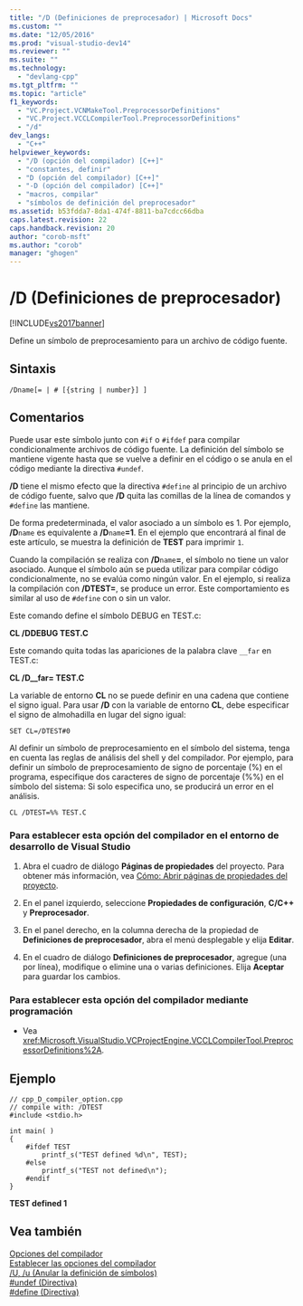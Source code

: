 ```yaml
---
title: "/D (Definiciones de preprocesador) | Microsoft Docs"
ms.custom: ""
ms.date: "12/05/2016"
ms.prod: "visual-studio-dev14"
ms.reviewer: ""
ms.suite: ""
ms.technology: 
  - "devlang-cpp"
ms.tgt_pltfrm: ""
ms.topic: "article"
f1_keywords: 
  - "VC.Project.VCNMakeTool.PreprocessorDefinitions"
  - "VC.Project.VCCLCompilerTool.PreprocessorDefinitions"
  - "/d"
dev_langs: 
  - "C++"
helpviewer_keywords: 
  - "/D (opción del compilador) [C++]"
  - "constantes, definir"
  - "D (opción del compilador) [C++]"
  - "-D (opción del compilador) [C++]"
  - "macros, compilar"
  - "símbolos de definición del preprocesador"
ms.assetid: b53fdda7-8da1-474f-8811-ba7cdcc66dba
caps.latest.revision: 22
caps.handback.revision: 20
author: "corob-msft"
ms.author: "corob"
manager: "ghogen"
---
```

# /D (Definiciones de preprocesador)
[!INCLUDE[vs2017banner](../../assembler/inline/includes/vs2017banner.md)]

Define un símbolo de preprocesamiento para un archivo de código fuente.  
  
## Sintaxis  
  
```  
/Dname[= | # [{string | number}] ]  
```  
  
## Comentarios  
 Puede usar este símbolo junto con `#if` o `#ifdef` para compilar condicionalmente archivos de código fuente.  La definición del símbolo se mantiene vigente hasta que se vuelve a definir en el código o se anula en el código mediante la directiva `#undef`.  
  
 **\/D** tiene el mismo efecto que la directiva `#define` al principio de un archivo de código fuente, salvo que **\/D** quita las comillas de la línea de comandos y `#define` las mantiene.  
  
 De forma predeterminada, el valor asociado a un símbolo es 1.  Por ejemplo, **\/D**`name` es equivalente a **\/D**`name`**\=1**.  En el ejemplo que encontrará al final de este artículo, se muestra la definición de **TEST** para imprimir `1`.  
  
 Cuando la compilación se realiza con **\/D**`name`**\=**, el símbolo no tiene un valor asociado.  Aunque el símbolo aún se pueda utilizar para compilar código condicionalmente, no se evalúa como ningún valor.  En el ejemplo, si realiza la compilación con **\/DTEST\=**, se produce un error.  Este comportamiento es similar al uso de `#define` con o sin un valor.  
  
 Este comando define el símbolo DEBUG en TEST.c:  
  
 **CL \/DDEBUG  TEST.C**  
  
 Este comando quita todas las apariciones de la palabra clave `__far` en TEST.c:  
  
 **CL \/D\_\_far\=  TEST.C**  
  
 La variable de entorno **CL** no se puede definir en una cadena que contiene el signo igual.  Para usar **\/D** con la variable de entorno **CL**, debe especificar el signo de almohadilla en lugar del signo igual:  
  
```  
SET CL=/DTEST#0  
```  
  
 Al definir un símbolo de preprocesamiento en el símbolo del sistema, tenga en cuenta las reglas de análisis del shell y del compilador.  Por ejemplo, para definir un símbolo de preprocesamiento de signo de porcentaje \(%\) en el programa, especifique dos caracteres de signo de porcentaje \(%%\) en el símbolo del sistema: Si solo especifica uno, se producirá un error en el análisis.  
  
```  
CL /DTEST=%% TEST.C  
```  
  
### Para establecer esta opción del compilador en el entorno de desarrollo de Visual Studio  
  
1.  Abra el cuadro de diálogo **Páginas de propiedades** del proyecto.  Para obtener más información, vea [Cómo: Abrir páginas de propiedades del proyecto](../../misc/how-to-open-project-property-pages.md).  
  
2.  En el panel izquierdo, seleccione **Propiedades de configuración**, **C\/C\+\+** y **Preprocesador**.  
  
3.  En el panel derecho, en la columna derecha de la propiedad de **Definiciones de preprocesador**, abra el menú desplegable y elija **Editar**.  
  
4.  En el cuadro de diálogo **Definiciones de preprocesador**, agregue \(una por línea\), modifique o elimine una o varias definiciones.  Elija **Aceptar** para guardar los cambios.  
  
### Para establecer esta opción del compilador mediante programación  
  
-   Vea <xref:Microsoft.VisualStudio.VCProjectEngine.VCCLCompilerTool.PreprocessorDefinitions%2A>.  
  
## Ejemplo  
  
```  
// cpp_D_compiler_option.cpp  
// compile with: /DTEST  
#include <stdio.h>  
  
int main( )  
{  
    #ifdef TEST  
        printf_s("TEST defined %d\n", TEST);  
    #else  
        printf_s("TEST not defined\n");  
    #endif  
}  
```  
  
  **TEST defined 1**   
## Vea también  
 [Opciones del compilador](../../build/reference/compiler-options.md)   
 [Establecer las opciones del compilador](../../build/reference/setting-compiler-options.md)   
 [\/U, \/u \(Anular la definición de símbolos\)](../../build/reference/u-u-undefine-symbols.md)   
 [\#undef \(Directiva\)](../../preprocessor/hash-undef-directive-c-cpp.md)   
 [\#define \(Directiva\)](../../preprocessor/hash-define-directive-c-cpp.md)